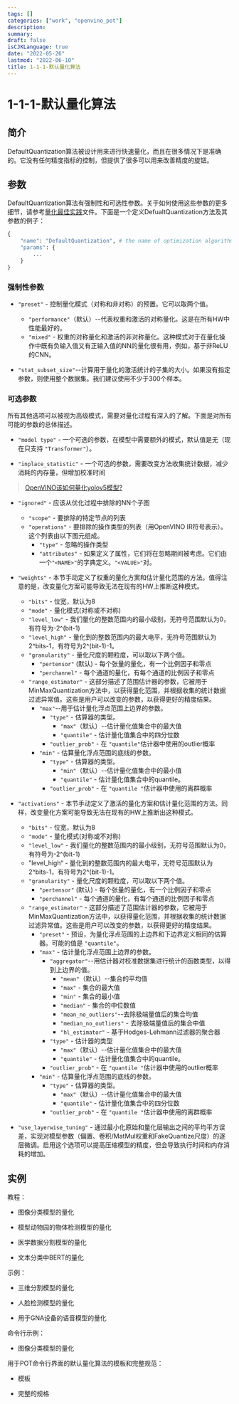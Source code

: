 ```yaml
---
tags: []
categories: ["work", "openvino_pot"]
description:
summary:
draft: false
isCJKLanguage: true
date: "2022-05-26"
lastmod: "2022-06-10"
title: 1-1-1-默认量化算法
---
```


# 1-1-1-默认量化算法

## 简介

DefaultQuantization算法被设计用来进行快速量化，而且在很多情况下是准确的。它没有任何精度指标的控制，但提供了很多可以用来改善精度的旋钮。

## 参数

DefaultQuantization算法有强制性和可选性参数。关于如何使用这些参数的更多细节，请参考[量化最佳实践](1-3_量化最佳实践.md)文件。下面是一个定义DefualtQuantization方法及其参数的例子：

```python
{
    "name": "DefaultQuantization", # the name of optimization algorithm
    "params": {
        ...
    }
}
```

### 强制性参数

- `"preset"` - 控制量化模式（对称和非对称）的预置。它可以取两个值。
  - `"performance"`（默认）--代表权重和激活的对称量化。这是在所有HW中性能最好的。
  - `"mixed"` - 权重的对称量化和激活的非对称量化。这种模式对于在量化操作中既有负输入值又有正输入值的NN的量化很有用，例如，基于非ReLU的CNN。

- `"stat_subset_size"`--计算用于量化的激活统计的子集的大小。如果没有指定参数，则使用整个数据集。我们建议使用不少于300个样本。

### 可选参数

所有其他选项可以被视为高级模式，需要对量化过程有深入的了解。下面是对所有可能的参数的总体描述。

- `"model type"` - 一个可选的参数，在模型中需要额外的模式，默认值是无（现在只支持 `"Transformer"`）。

- `"inplace_statistic"` - 一个可选的参数，需要改变方法收集统计数据，减少消耗的内存量，但增加校准时间

>[OpenVINO该如何量化yolov5模型?](https://www.zhihu.com/question/471868421/answer/2370765635)
- `"ignored"` - 应该从优化过程中排除的NN个子图
  - `"scope"` - 要排除的特定节点的列表
  - `"operations"` - 要排除的操作类型的列表（用OpenVINO IR符号表示）。这个列表由以下图元组成。
    - `"type"` - 忽略的操作类型
    - `"attributes"` - 如果定义了属性，它们将在忽略期间被考虑。它们由一个`"<NAME>"`的字典定义。`"<VALUE>"`对。

- `"weights"` - 本节手动定义了权重的量化方案和估计量化范围的方法。值得注意的是，改变量化方案可能导致无法在现有的HW上推断这种模式。
  - `"bits"` - 位宽，默认为8
  - `"mode"` - 量化模式(对称或不对称)
  - `"level_low"` - 我们量化的整数范围内的最小级别，无符号范围默认为0，有符号为-2^(bit-1)
  - `"level_high"` - 量化到的整数范围内的最大电平，无符号范围默认为2^bits-1，有符号为2^(bit-1)-1。
  - `"granularity"` - 量化尺度的颗粒度，可以取以下两个值。
    - `"pertensor"` (默认) - 每个张量的量化，有一个比例因子和零点
    - `"perchannel"` - 每个通道的量化，有每个通道的比例因子和零点
  - `"range_estimator"` - 这部分描述了范围估计器的参数，它被用于MinMaxQuantization方法中，以获得量化范围，并根据收集的统计数据过滤异常值。这些是用户可以改变的参数，以获得更好的精度结果。
    - `"max"`--用于估计量化浮点范围上边界的参数。
      - `"type"` - 估算器的类型。
        - `"max"`（默认）--估计量化值集合中的最大值
        - `"quantile"` - 估计量化值集合中的四分位数
      - `"outlier_prob"` - 在 `"quantile"`估计器中使用的outlier概率
    - `"min"` - 估算量化浮点范围的底线的参数。
      - `"type"` - 估算器的类型。
        - `"min"`（默认）--估计量化值集合中的最小值
        - `"quantile"` - 估计量化值集合中的quantile。
      - `"outlier_prob"` - 在 `"quantile "`估计器中使用的离群概率

- `"activations"` - 本节手动定义了激活的量化方案和估计量化范围的方法。同样，改变量化方案可能导致无法在现有的HW上推断出这种模式。
  - `"bits"` - 位宽，默认为8
  - `"mode"` - 量化模式(对称或不对称)
  - `"level_low"` - 我们量化的整数范围内的最小级别，无符号范围默认为0，有符号为-2^(bit-1)
  - "level_high“ - 量化到的整数范围内的最大电平，无符号范围默认为2^bits-1，有符号为2^(bit-1)-1。
  - `"granularity"` - 量化尺度的颗粒度，可以取以下两个值。
    - `"pertensor"` (默认) - 每个张量的量化，有一个比例因子和零点
    - `"perchannel"` - 每个通道的量化，有每个通道的比例因子和零点
  - `"range_estimator"` - 这部分描述了范围估计器的参数，它被用于MinMaxQuantization方法中，以获得量化范围，并根据收集的统计数据过滤异常值。这些是用户可以改变的参数，以获得更好的精度结果。
    - `"preset"` - 预设，为量化浮点范围的上边界和下边界定义相同的估算器。可能的值是 `"quantile"`。
    - `"max"` - 估计量化浮点范围上边界的参数。
      - `"aggregator"`--用估计器对校准数据集进行统计的函数类型，以得到上边界的值。
        - `"mean"`（默认）--集合的平均值
        - `"max"` - 集合的最大值
        - `"min"` - 集合的最小值
        - `"median"` - 集合的中位数值
        - `"mean_no_outliers"`--去除极端量值后的集合均值
        - `"median_no_outliers"` - 去除极端量值后的集合中值
        - `"hl_estimator"` - 基于Hodges-Lehmann过滤器的聚合器
      - `"type"` - 估计器的类型
        - `"max"`（默认）--估计量化值集合中的最大值
        - `"quantile"` - 估计量化值集合中的quantile。
      - `"outlier_prob"` - 在 `"quantile "`估计器中使用的outlier概率
    - `"min"` - 估算量化浮点范围的底线的参数。
      - `"type"` - 估算器的类型。
        - `"max"`（默认）--估计量化值集合中的最大值
        - `"quantile"` - 估计量化值集合中的四分位数
      - `"outlier_prob"` - 在 `"quantile "`估计器中使用的离群概率

- `"use_layerwise_tuning"` - 通过最小化原始和量化层输出之间的平均平方误差，实现对模型参数（偏置、卷积/MatMul权重和FakeQuantize尺度）的逐层微调。启用这个选项可以提高压缩模型的精度，但会导致执行时间和内存消耗的增加。

## 实例

教程：

- 图像分类模型的量化

- 模型动物园的物体检测模型的量化

- 医学数据分割模型的量化

- 文本分类中BERT的量化

示例：

- 三维分割模型的量化

- 人脸检测模型的量化

- 用于GNA设备的语音模型的量化

命令行示例：

- 图像分类模型的量化

用于POT命令行界面的默认量化算法的模板和完整规范：

- 模板

- 完整的规格
